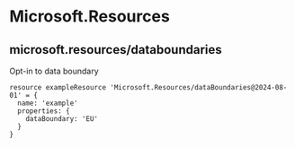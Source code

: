 # Microsoft.Resources

## microsoft.resources/databoundaries

Opt-in to data boundary
```bicep
resource exampleResource 'Microsoft.Resources/dataBoundaries@2024-08-01' = {
  name: 'example'
  properties: {
    dataBoundary: 'EU'
  }
}
```
